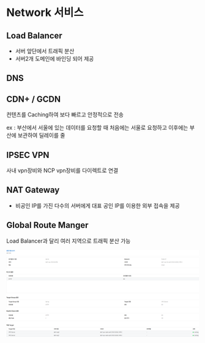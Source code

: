 # Network 서비스

## Load Balancer

- 서버 앞단에서 트래픽 분산
- 서버2개 도메인에 바인딩 되어 제공

## DNS

## CDN+ / GCDN

컨텐츠를 Caching하여 보다 빠르고 안정적으로 전송

ex : 부산에서 서울에 있는 데이터를 요청할 때 처음에는 서울로 요청하고 이후에는 부산에 보관하여 딜레이를 줄

## IPSEC VPN

사내 vpn장비와 NCP vpn장비를 다이렉트로 연결

## NAT Gateway

- 비공인 IP를 가진 다수의 서버에게 대표 공인 IP를 이용한 외부 접속을 제공

## Global Route Manger

Load Balancer과 달리 여러 지역으로 트래픽 분산 가능

![Untitled](Network%20%E1%84%89%E1%85%A5%E1%84%87%E1%85%B5%E1%84%89%E1%85%B3%20b8a2c1c384f84b28902252a171a1ef6d/Untitled.png)
